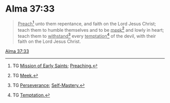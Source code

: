 # Alma 37:33

> <u>Preach</u>[^a] unto them repentance, and faith on the Lord Jesus Christ; teach them to humble themselves and to be <u>meek</u>[^b] and lowly in heart; teach them to <u>withstand</u>[^c] every <u>temptation</u>[^d] of the devil, with their faith on the Lord Jesus Christ.

[Alma 37:33](https://www.churchofjesuschrist.org/study/scriptures/bofm/alma/37?lang=eng&id=p33#p33)


[^a]: TG [Mission of Early Saints](https://www.churchofjesuschrist.org/study/scriptures/tg/mission-of-early-saints?lang=eng); [Preaching.](https://www.churchofjesuschrist.org/study/scriptures/tg/preaching?lang=eng)
[^b]: TG [Meek.](https://www.churchofjesuschrist.org/study/scriptures/tg/meek?lang=eng)
[^c]: TG [Perseverance](https://www.churchofjesuschrist.org/study/scriptures/tg/perseverance?lang=eng); [Self-Mastery.](https://www.churchofjesuschrist.org/study/scriptures/tg/self-mastery?lang=eng)
[^d]: TG [Temptation.](https://www.churchofjesuschrist.org/study/scriptures/tg/temptation?lang=eng)
